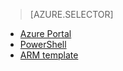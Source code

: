 > [AZURE.SELECTOR]
- [Azure Portal](/documentation/articles/virtual-networks-create-vnetpeering-arm-portal/)
- [PowerShell](/documentation/articles/virtual-networks-create-vnetpeering-arm-ps/)
- [ARM template](/documentation/articles/virtual-networks-create-vnetpeering-arm-template-click/)